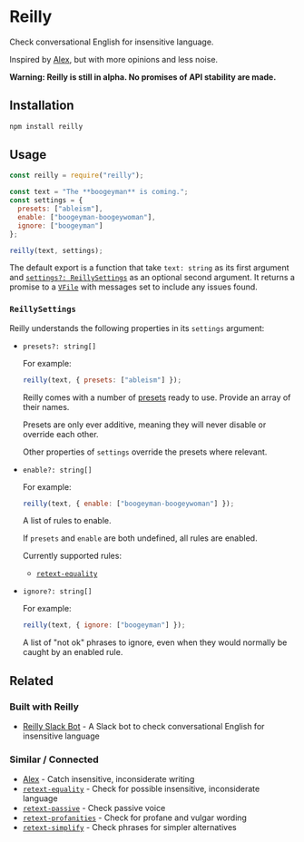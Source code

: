 # Reilly

Check conversational English for insensitive language.

Inspired by [Alex](https://alexjs.com/), but with more opinions and less noise.

**Warning: Reilly is still in alpha. No promises of API stability are made.**

## Installation

```sh
npm install reilly
```

## Usage

```js
const reilly = require("reilly");

const text = "The **boogeyman** is coming.";
const settings = {
  presets: ["ableism"],
  enable: ["boogeyman-boogeywoman"],
  ignore: ["boogeyman"]
};

reilly(text, settings);
```

The default export is a function that take `text: string` as its first argument
and [`settings?: ReillySettings`](#ReillySettings) as an optional second
argument. It returns a promise to a [`VFile`](https://github.com/vfile/vfile)
with messages set to include any issues found.

### `ReillySettings`

Reilly understands the following properties in its `settings` argument:

- `presets?: string[]`

  For example:

  ```js
  reilly(text, { presets: ["ableism"] });
  ```

  Reilly comes with a number of [presets](src/presets/) ready to use. Provide an
  array of their names.

  Presets are only ever additive, meaning they will never disable or override
  each other.

  Other properties of `settings` override the presets where relevant.

- `enable?: string[]`

  For example:

  ```js
  reilly(text, { enable: ["boogeyman-boogeywoman"] });
  ```

  A list of rules to enable.

  If `presets` and `enable` are both undefined, all rules are enabled.

  Currently supported rules:

  - [`retext-equality`](https://github.com/retextjs/retext-equality/blob/master/rules.md)

- `ignore?: string[]`

  For example:

  ```js
  reilly(text, { ignore: ["boogeyman"] });
  ```

  A list of "not ok" phrases to ignore, even when they would normally be caught
  by an enabled rule.

## Related

### Built with Reilly

- [Reilly Slack Bot](https://github.com/erbridge/reilly-slack-bot) - A Slack bot
  to check conversational English for insensitive language

### Similar / Connected

- [Alex](https://alexjs.com/) - Catch insensitive, inconsiderate writing
- [`retext-equality`](https://github.com/retextjs/retext-equality) - Check for
  possible insensitive, inconsiderate language
- [`retext-passive`](https://github.com/retextjs/retext-passive) - Check passive
  voice
- [`retext-profanities`](https://github.com/retextjs/retext-profanities) - Check
  for profane and vulgar wording
- [`retext-simplify`](https://github.com/retextjs/retext-simplify) - Check
  phrases for simpler alternatives
